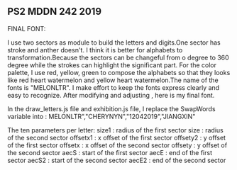 ## PS2 MDDN 242 2019

FINAL FONT:

 I use two sectors as module to build the letters and digits.One sector has stroke and anther doesn't. I think it is better for alphabets to transformation.Because the sectors can be changeful from o degree to 360 degree while the strokes can highlight the significant part. For the color palette, I use red, yellow, green to compose the alphabets so that they looks like red heart watermelon and yellow heart watermelon.The name of the fonts is "MELONLTR". I make effort to keep the fonts express clearly and easy to recognize. After modifying and adjusting , here is my final font.
 



In the 	draw_letters.js	file and exhibition.js file, I replace the SwapWords variable into : MELONLTR","CHERYNYN","12042019","JIANGXIN"

 The ten parameters per letter:
 size1 : radius of the first sector
 size : radius of the second sector
 offsetx1 : x offset of the first sector 
 offsety2 : y offset of the first sector 
 offsetx : x offset of the second sector 
 offsety : y offset of the second sector 
 aecS : start of the first sector
 aecE : end of the first sector
 aecS2 : start of the second sector
 aecE2 : end of the second sector

 






